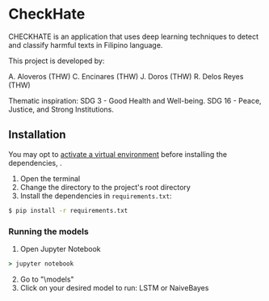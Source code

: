 # CheckHate


CHECKHATE is an application that uses deep learning techniques to detect and classify harmful texts in Filipino language.

This project is developed by: 

A. Aloveros (THW)
C. Encinares (THW)
J. Doros (THW)
R. Delos Reyes (THW)

Thematic inspiration:
SDG 3 - Good Health and Well-being.
SDG 16 - Peace, Justice, and Strong Institutions.


## Installation
You may opt to [activate a virtual environment](https://packaging.python.org/guides/installing-using-pip-and-virtual-environments/) before installing the dependencies, .

1. Open the terminal
2. Change the directory to the project's root directory
3. Install the dependencies in `requirements.txt`:

```bash
$ pip install -r requirements.txt
```

### Running the models

1. Open Jupyter Notebook
```cmd
> jupyter notebook
```
2. Go to "\models"
3. Click on your desired model to run: LSTM or NaiveBayes